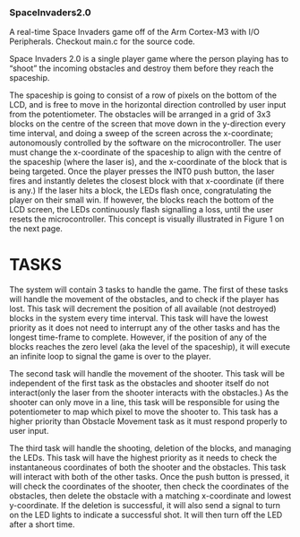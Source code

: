### SpaceInvaders2.0
A real-time Space Invaders game off of the Arm Cortex-M3 with I/O Peripherals. Checkout main.c for the source code.

Space Invaders 2.0 is a single player game where the person playing has to “shoot” the incoming obstacles and destroy them before they reach the spaceship.

The spaceship is going to consist of a row of pixels on the bottom of the LCD, and is free to move in the horizontal direction controlled by user input from the potentiometer. The obstacles will be arranged in a grid of 3x3 blocks on the centre of the screen that move down in the y-direction every time interval, and doing a sweep of the screen across the x-coordinate; autonomously controlled by the software on the microcontroller. The user must change the x-coordinate of the spaceship to align with the centre of the spaceship (where the laser is), and the x-coordinate of the block that is being targeted. Once the player presses the INT0 push button, the laser fires and instantly deletes the closest block with that x-coordinate (if there is any.) If the laser hits a block, the LEDs flash once, congratulating the player on their small win. If however, the blocks reach the bottom of the LCD screen, the LEDs continuously flash signalling a loss, until the user resets the microcontroller. This concept is visually illustrated in Figure 1 on the next page.

# TASKS

The system will contain 3 tasks to handle the game. The first of these tasks will handle the movement of the obstacles, and to check if the player has lost. This task will decrement the position of all available (not destroyed) blocks in the system every time interval. This task will have the lowest priority as it does not need to interrupt any of the other tasks and has the longest time-frame to complete. However, if the position of any of the blocks reaches the zero level (aka the level of the spaceship), it will execute an infinite loop to signal the game is over to the player. 

The second task will handle the movement of the shooter. This task will be independent of the first task as the obstacles and shooter itself do not interact(only the laser from the shooter interacts with the obstacles.) As the shooter can only move in a line, this task will be responsible for using the potentiometer to map which pixel to move the shooter to. This task has a higher priority than Obstacle Movement task as it must respond properly to user input. 

The third task will handle the shooting, deletion of the blocks, and managing the LEDs. This task will have the highest priority as it needs to check the instantaneous coordinates of both the shooter and the obstacles. This task will interact with both of the other tasks. Once the push button is pressed, it will check the coordinates of the shooter, then check the coordinates of the obstacles, then delete the obstacle with a matching x-coordinate and lowest y-coordinate. If the deletion is successful, it will also send a signal to turn on the LED lights to indicate a successful shot. It will then turn off the LED after a short time.

